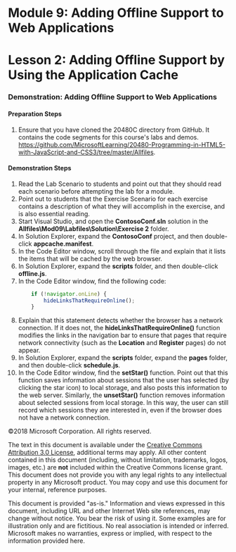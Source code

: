 # Module 9: Adding Offline Support to Web Applications

# Lesson 2: Adding Offline Support by Using the Application Cache

### Demonstration: Adding Offline Support to Web Applications

#### Preparation Steps 

1. Ensure that you have cloned the 20480C directory from GitHub. It contains the code segments for this course's labs and demos. https://github.com/MicrosoftLearning/20480-Programming-in-HTML5-with-JavaScript-and-CSS3/tree/master/Allfiles.

#### Demonstration Steps

1.	Read the Lab Scenario to students and point out that they should read each scenario before attempting the lab for a module.
2.	Point out to students that the Exercise Scenario for each exercise contains a description of what they will accomplish in the exercise, and is also essential reading.
3.	Start Visual Studio, and open the **ContosoConf.sln** solution in the **Allfiles\Mod09\Labfiles\Solution\Exercise 2** folder.
4.	In Solution Explorer, expand the **ContosoConf** project, and then double-click **appcache.manifest**.
5.	In the Code Editor window, scroll through the file and explain that it lists the items that will be cached by the web browser.
6.	In Solution Explorer, expand the **scripts** folder, and then double-click **offline.js**.
7.	In the Code Editor window, find the following code:
    ```javascript
        if (!navigator.onLine) {
            hideLinksThatRequireOnline();
        }
    ```
8.	Explain that this statement detects whether the browser has a network connection. If it does not, the **hideLinksThatRequireOnline()** function modifies the links in the navigation bar to ensure that pages that require network connectivity (such as the **Location** and **Register** pages) do not appear.
9.	In Solution Explorer, expand the **scripts** folder, expand the **pages** folder, and then double-click **schedule.js**.
10.	In the Code Editor window, find the **setStar()** function. Point out that this function saves information about sessions that the user has selected (by clicking the star icon) to local storage, and also posts this information to the web server. Similarly, the **unsetStar()** function removes information about selected sessions from local storage. In this way, the user can still record which sessions they are interested in, even if the browser does not have a network connection.

©2018 Microsoft Corporation. All rights reserved.

The text in this document is available under the  [Creative Commons Attribution 3.0 License](https://creativecommons.org/licenses/by/3.0/legalcode), additional terms may apply. All other content contained in this document (including, without limitation, trademarks, logos, images, etc.) are  **not**  included within the Creative Commons license grant. This document does not provide you with any legal rights to any intellectual property in any Microsoft product. You may copy and use this document for your internal, reference purposes.

This document is provided &quot;as-is.&quot; Information and views expressed in this document, including URL and other Internet Web site references, may change without notice. You bear the risk of using it. Some examples are for illustration only and are fictitious. No real association is intended or inferred. Microsoft makes no warranties, express or implied, with respect to the information provided here.
